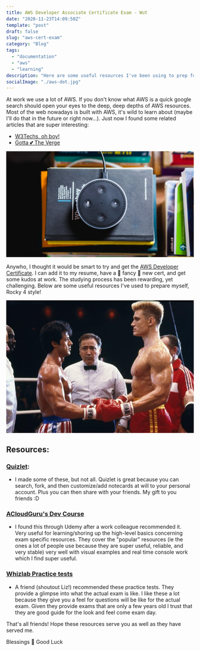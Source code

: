 ```yaml
---
title: AWS Developer Associate Certificate Exam - Wut
date: "2020-11-23T14:09:50Z"
template: "post"
draft: false
slug: "aws-cert-exam"
category: "Blog"
tags:
  - "documentation"
  - "aws"
  - "learning"
description: "Here are some useful resources I've been using to prep for the AWS Developer Associate Certificate Exam"
socialImage: "./aws-dot.jpg"
---
```


At work we use a lot of AWS. If you don't know what AWS is a quick google search should open your eyes to the deep, deep depths of AWS resources. Most of the web nowadays is built with AWS, it's wild to learn about (maybe I'll do that in the future or right now...). Just now I found some related articles that are super interesting:
- [W3Techs, oh boy!](https://w3techs.com/technologies/details/ho-amazon)
- [Gotta 💕 The Verge](https://www.theverge.com/2018/7/28/17622792/plugin-use-the-internet-without-the-amazon-cloud#:~:text=Share%20this%20story&text=Amazon%20servers%20make%20up%20so,visible%20connection%20to%20the%20company.)

![an amazon dot](./aws-dot.jpg)

Anywho, I thought it would be smart to try and get the [AWS Developer Certificate](https://aws.amazon.com/certification/certified-developer-associate/). I can add it to my resume, have a 💫 fancy 💫 new cert, and get some kudos at work. The studying process has been rewarding, yet challenging. Below are some useful resources I've used to prepare myself, Rocky 4 style!

![rocky vs drago](./rocky-4.jpg)

## Resources:

### [Quizlet](https://quizlet.com/549134015/aws-certified-developer-associate-2020-flash-cards/):
- I made some of these, but not all. Quizlet is great because you can search, fork, and then customize/add notecards at will to your personal account. Plus you can then share with your friends. My gift to you friends :D

### [ACloudGuru's Dev Course](https://www.udemy.com/course/aws-certified-developer-associate/)
- I found this through Udemy after a work colleague recommended it. Very useful for learning/shoring up the high-level basics concerning exam specific resources. They cover the "popular" resources (ie the ones a lot of people use because they are super useful, reliable, and very stable) very well with visual examples and real time console work which I find super useful.

### [Whizlab Practice tests](https://www.whizlabs.com/aws-developer-associate/practice-tests/)
- A friend (shoutout Liz!) recommended these practice tests. They provide a glimpse into what the actual exam is like. I like these  a lot because they give you a feel for questions will be like for the actual exam. Given they provide exams that are only a few years old I trust that they are good guide for the look and feel come exam day.

That's all friends! Hope these resources serve you as well as they have served me.

Blessings 🙏 Good Luck

